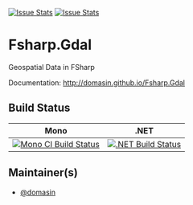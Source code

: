 [![Issue Stats](http://issuestats.com/github/domasin/Fsharp.Gdal/badge/issue)](http://issuestats.com/github/domasin/Fsharp.Gdal)
[![Issue Stats](http://issuestats.com/github/domasin/Fsharp.Gdal/badge/pr)](http://issuestats.com/github/domasin/Fsharp.Gdal)

# Fsharp.Gdal

Geospatial Data in FSharp

Documentation: http://domasin.github.io/Fsharp.Gdal


## Build Status

Mono | .NET
---- | ----
[![Mono CI Build Status](https://img.shields.io/travis/domasin/Fsharp.Gdal/master.svg)](https://travis-ci.org/domasin/Fsharp.Gdal) | [![.NET Build Status](https://img.shields.io/appveyor/ci/domasin/fsharp-gdal/master.svg)](https://ci.appveyor.com/project/domasin/fsharp-gdal)

## Maintainer(s)

- [@domasin](https://github.com/domasin)
